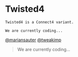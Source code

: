 # Twisted4


```
Twisted4 is a Connect4 variant.
```

```
We are currently coding...
```
[@mariansauter](https://github.com/mariansauter)
[@tweakimp](https://github.com/tweakimp)

> We are currently coding...
